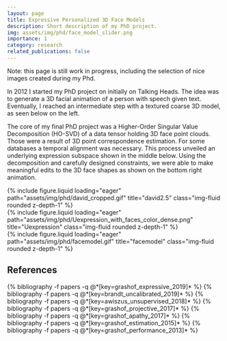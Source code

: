 ```yaml
---
layout: page
title: Expressive Personalized 3D Face Models
description: Short description of my PhD project.
img: assets/img/phd/face_model_slider.png
importance: 1
category: research
related_publications: false
---
```


Note: this page is still work in progress, including the selection of nice images created during my Phd. 


In 2012 I started my PhD project on initially on Talking Heads. The idea was to generate a 3D facial animation of a person with speech given text. 
Eventually, I reached an intermediate step with a textured coarse 3D model, as seen below on the left. 

The core of my final PhD project was a Higher-Order Singular Value Decomposition (HO-SVD) of a data tensor holding 3D face point clouds. Those were a result of 3D point correspondence estimation. For some databases a temporal alignment was necessary. 
This process unveiled an underlying expression subspace shown in the middle below. 
Using the decomposition and carefully designed constraints, we were able to make meaningful edits to the 3D face shapes as shown on the bottom right animation. 

<!-- 
![David](/assets/img/phd/david_cropped.gif)
![facemodel](/assets/img/phd/facemodel.gif)
![Uexpression](/assets/img/phd/Uexpression_with_faces_color_dense.png)
-->

<div class="row">
    <div class="col-sm mt-3 mt-md-0">
        {% include figure.liquid loading="eager" path="assets/img/phd/david_cropped.gif" title="david2.5" class="img-fluid rounded z-depth-1" %}
    </div>
    <div class="col-sm mt-3 mt-md-0">
        {% include figure.liquid loading="eager" path="assets/img/phd/Uexpression_with_faces_color_dense.png" title="Uexpression" class="img-fluid rounded z-depth-1" %}
    </div>
    <div class="col-sm mt-3 mt-md-0">
        {% include figure.liquid loading="eager" path="assets/img/phd/facemodel.gif" title="facemodel" class="img-fluid rounded z-depth-1" %}
    </div>
</div>



## References
<div class="publications">
  {% bibliography -f papers -q @*[key=grashof_expressive_2019]* %}
  {% bibliography -f papers -q @*[key=brandt_uncalibrated_2019]* %}
  {% bibliography -f papers -q @*[key=awiszus_unsupervised_2018]* %}
  {% bibliography -f papers -q @*[key=grashof_projective_2017]* %}
  {% bibliography -f papers -q @*[key=grashof_apathy_2017]* %}
  {% bibliography -f papers -q @*[key=grashof_estimation_2015]* %}
  {% bibliography -f papers -q @*[key=grashof_performance_2013]* %}
</div>